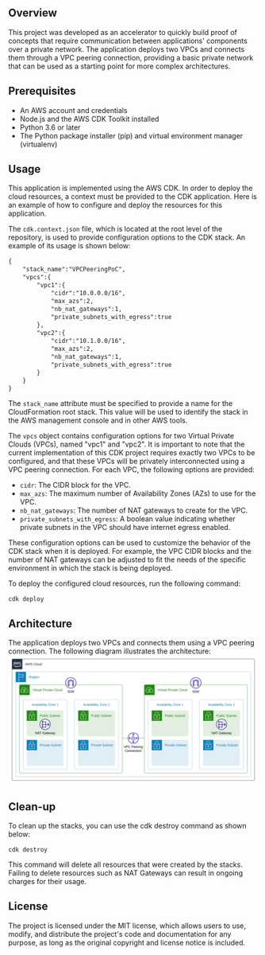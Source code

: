 ## Overview
This project was developed as an accelerator to quickly build proof of concepts that require communication between applications' components over a private network. The application deploys two VPCs and connects them through a VPC peering connection, providing a basic private network that can be used as a starting point for more complex architectures. 

## Prerequisites
- An AWS account and credentials
- Node.js and the AWS CDK Toolkit installed
- Python 3.6 or later
- The Python package installer (pip) and virtual environment manager (virtualenv)

## Usage
This application is implemented using the AWS CDK. In order to deploy the cloud resources, a context must be provided to the CDK application. Here is an example of how to configure and deploy the resources for this application. 

The `cdk.context.json` file, which is located at the root level of the repository, is used to provide configuration options to the CDK stack. An example of its usage is shown below:
```
{
    "stack_name":"VPCPeeringPoC",
    "vpcs":{
        "vpc1":{
            "cidr":"10.0.0.0/16",
            "max_azs":2,
            "nb_nat_gateways":1,
            "private_subnets_with_egress":true
        },
        "vpc2":{
            "cidr":"10.1.0.0/16",
            "max_azs":2,
            "nb_nat_gateways":1,
            "private_subnets_with_egress":true
        }
    }
}
```

The `stack_name` attribute must be specified to provide a name for the CloudFormation root stack. This value will be used to identify the stack in the AWS management console and in other AWS tools. 

The `vpcs` object contains configuration options for two Virtual Private Clouds (VPCs), named "vpc1" and "vpc2". It is important to note that the current implementation of this CDK project requires exactly two VPCs to be configured, and that these VPCs will be privately interconnected using a VPC peering connection. For each VPC, the following options are provided:

- `cidr`: The CIDR block for the VPC.
- `max_azs`: The maximum number of Availability Zones (AZs) to use for the VPC.
- `nb_nat_gateways`: The number of NAT gateways to create for the VPC.
- `private_subnets_with_egress`: A boolean value indicating whether private subnets in the VPC should have internet egress enabled.

These configuration options can be used to customize the behavior of the CDK stack when it is deployed. For example, the VPC CIDR blocks and the number of NAT gateways can be adjusted to fit the needs of the specific environment in which the stack is being deployed.

To deploy the configured cloud resources, run the following command:
```
cdk deploy
```

## Architecture
The application deploys two VPCs and connects them using a VPC peering connection. The following diagram illustrates the architecture:
![Architecture Diagram](.attachments/diagram.svg)

## Clean-up
To clean up the stacks, you can use the cdk destroy command as shown below:
```
cdk destroy
```
This command will delete all resources that were created by the stacks. Failing to delete resources such as NAT Gateways can result in ongoing charges for their usage. 

## License
The project is licensed under the MIT license, which allows users to use, modify, and distribute the project's code and documentation for any purpose, as long as the original copyright and license notice is included.